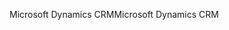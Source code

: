 <span data-ttu-id="477b6-101">Microsoft Dynamics CRM</span><span class="sxs-lookup"><span data-stu-id="477b6-101">Microsoft Dynamics CRM</span></span>